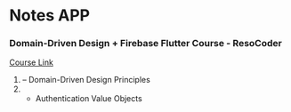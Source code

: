 # Notes APP

### Domain-Driven Design + Firebase Flutter Course - ResoCoder

[Course Link](https://resocoder.com/category/tutorials/flutter/firebase-ddd/)

1. – Domain-Driven Design Principles
2. - Authentication Value Objects
